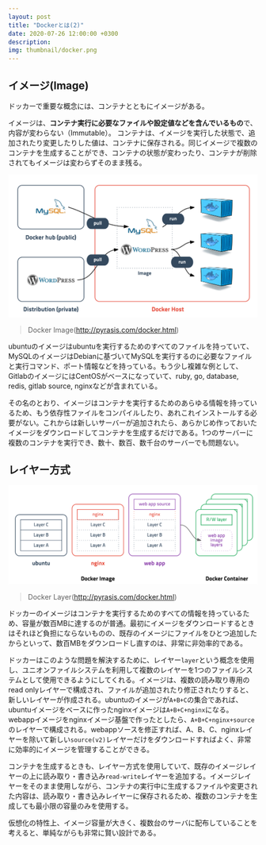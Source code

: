 ```yaml
---
layout: post
title: "Dockerとは(2)"
date: 2020-07-26 12:00:00 +0300
description: 
img: thumbnail/docker.png
---
```


## イメージ(Image)
ドッカーで重要な概念には、コンテナとともにイメージがある。

イメージは、**コンテナ実行に必要なファイルや設定値などを含んでいるもの**で、内容が変わらない（Immutable）。 コンテナは、イメージを実行した状態で、追加されたり変更したりした値は、コンテナに保存される。同じイメージで複数のコンテナを生成することができ、コンテナの状態が変わったり、コンテナが削除されてもイメージは変わらずそのまま残る。

![Docker Image](../assets/img/docker/docker-image.png)
> Docker Image(http://pyrasis.com/docker.html)

ubuntuのイメージはubuntuを実行するためのすべてのファイルを持っていて、MySQLのイメージはDebianに基づいてMySQLを実行するのに必要なファイルと実行コマンド、ポート情報などを持っている。もう少し複雑な例として、GitlabのイメージにはCentOSがベースになっていて、ruby, go, database, redis, gitlab source, nginxなどが含まれている。

その名のとおり、イメージはコンテナを実行するためのあらゆる情報を持っているため、もう依存性ファイルをコンパイルしたり、あれこれインストールする必要がない。これからは新しいサーバーが追加されたら、あらかじめ作っておいたイメージをダウンロードしてコンテナを生成するだけである。1つのサーバーに複数のコンテナを実行でき、数十、数百、数千台のサーバーでも問題ない。

## レイヤー方式
![Docker Layer](../assets/img/docker/image-layer.png)
> Docker Layer(http://pyrasis.com/docker.html)

ドッカーのイメージはコンテナを実行するためのすべての情報を持っているため、容量が数百MBに達するのが普通。最初にイメージをダウンロードするときはそれほど負担にならないものの、既存のイメージにファイルをひとつ追加したからといって、数百MBをダウンロードし直すのは、非常に非効率的である。

ドッカーはこのような問題を解決するために、レイヤー`layer`という概念を使用し、ユニオンファイルシステムを利用して複数のレイヤーを1つのファイルシステムとして使用できるようにしてくれる。イメージは、複数の読み取り専用のread onlyレイヤーで構成され、ファイルが追加されたり修正されたりすると、新しいレイヤーが作成される。ubuntuのイメージが`A+B+C`の集合であれば、ubuntuイメージをベースに作ったnginxイメージは`A+B+C+nginx`になる。webappイメージをnginxイメージ基盤で作ったとしたら、`A+B+C+nginx+source`のレイヤーで構成される。webappソースを修正すれば、A、B、C、nginxレイヤーを除いて新しい`source(v2)`レイヤーだけをダウンロードすればよく、非常に効率的にイメージを管理することができる。

コンテナを生成するときも、レイヤー方式を使用していて、既存のイメージレイヤーの上に読み取り・書き込み`read-write`レイヤーを追加する。イメージレイヤーをそのまま使用しながら、コンテナの実行中に生成するファイルや変更された内容は、読み取り・書き込みレイヤーに保存されるため、複数のコンテナを生成しても最小限の容量のみを使用する。

仮想化の特性上、イメージ容量が大きく、複数台のサーバに配布していることを考えると、単純ながらも非常に賢い設計である。
